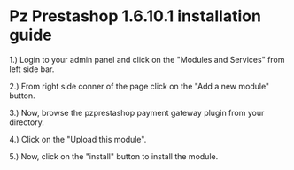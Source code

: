 # Pz Prestashop 1.6.10.1 installation guide
1.) Login to your admin panel and click on the "Modules and Services" from left side bar.

2.) From right side conner of the page click on the "Add a new module" button.

3.) Now, browse the pzprestashop payment gateway plugin from your directory.

4.) Click on the "Upload this module".

5.) Now, click on the "install" button to install the module.

